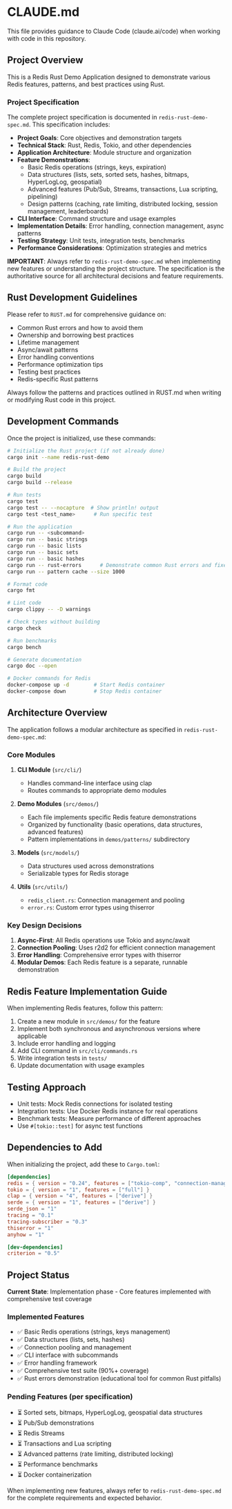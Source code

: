 # CLAUDE.md

This file provides guidance to Claude Code (claude.ai/code) when working with code in this repository.

## Project Overview

This is a Redis Rust Demo Application designed to demonstrate various Redis features, patterns, and best practices using Rust.

### Project Specification

The complete project specification is documented in `redis-rust-demo-spec.md`. This specification includes:

- **Project Goals**: Core objectives and demonstration targets
- **Technical Stack**: Rust, Redis, Tokio, and other dependencies
- **Application Architecture**: Module structure and organization
- **Feature Demonstrations**: 
  - Basic Redis operations (strings, keys, expiration)
  - Data structures (lists, sets, sorted sets, hashes, bitmaps, HyperLogLog, geospatial)
  - Advanced features (Pub/Sub, Streams, transactions, Lua scripting, pipelining)
  - Design patterns (caching, rate limiting, distributed locking, session management, leaderboards)
- **CLI Interface**: Command structure and usage examples
- **Implementation Details**: Error handling, connection management, async patterns
- **Testing Strategy**: Unit tests, integration tests, benchmarks
- **Performance Considerations**: Optimization strategies and metrics

**IMPORTANT**: Always refer to `redis-rust-demo-spec.md` when implementing new features or understanding the project structure. The specification is the authoritative source for all architectural decisions and feature requirements.

## Rust Development Guidelines

Please refer to `RUST.md` for comprehensive guidance on:
- Common Rust errors and how to avoid them
- Ownership and borrowing best practices
- Lifetime management
- Async/await patterns
- Error handling conventions
- Performance optimization tips
- Testing best practices
- Redis-specific Rust patterns

Always follow the patterns and practices outlined in RUST.md when writing or modifying Rust code in this project.

## Development Commands

Once the project is initialized, use these commands:

```bash
# Initialize the Rust project (if not already done)
cargo init --name redis-rust-demo

# Build the project
cargo build
cargo build --release

# Run tests
cargo test
cargo test -- --nocapture  # Show println! output
cargo test <test_name>      # Run specific test

# Run the application
cargo run -- <subcommand>
cargo run -- basic strings
cargo run -- basic lists
cargo run -- basic sets
cargo run -- basic hashes
cargo run -- rust-errors      # Demonstrate common Rust errors and fixes
cargo run -- pattern cache --size 1000

# Format code
cargo fmt

# Lint code
cargo clippy -- -D warnings

# Check types without building
cargo check

# Run benchmarks
cargo bench

# Generate documentation
cargo doc --open

# Docker commands for Redis
docker-compose up -d        # Start Redis container
docker-compose down         # Stop Redis container
```

## Architecture Overview

The application follows a modular architecture as specified in `redis-rust-demo-spec.md`:

### Core Modules

1. **CLI Module** (`src/cli/`)
   - Handles command-line interface using clap
   - Routes commands to appropriate demo modules

2. **Demo Modules** (`src/demos/`)
   - Each file implements specific Redis feature demonstrations
   - Organized by functionality (basic operations, data structures, advanced features)
   - Pattern implementations in `demos/patterns/` subdirectory

3. **Models** (`src/models/`)
   - Data structures used across demonstrations
   - Serializable types for Redis storage

4. **Utils** (`src/utils/`)
   - `redis_client.rs`: Connection management and pooling
   - `error.rs`: Custom error types using thiserror

### Key Design Decisions

1. **Async-First**: All Redis operations use Tokio and async/await
2. **Connection Pooling**: Uses r2d2 for efficient connection management
3. **Error Handling**: Comprehensive error types with thiserror
4. **Modular Demos**: Each Redis feature is a separate, runnable demonstration

## Redis Feature Implementation Guide

When implementing Redis features, follow this pattern:

1. Create a new module in `src/demos/` for the feature
2. Implement both synchronous and asynchronous versions where applicable
3. Include error handling and logging
4. Add CLI command in `src/cli/commands.rs`
5. Write integration tests in `tests/`
6. Update documentation with usage examples

## Testing Approach

- Unit tests: Mock Redis connections for isolated testing
- Integration tests: Use Docker Redis instance for real operations
- Benchmark tests: Measure performance of different approaches
- Use `#[tokio::test]` for async test functions

## Dependencies to Add

When initializing the project, add these to `Cargo.toml`:

```toml
[dependencies]
redis = { version = "0.24", features = ["tokio-comp", "connection-manager"] }
tokio = { version = "1", features = ["full"] }
clap = { version = "4", features = ["derive"] }
serde = { version = "1", features = ["derive"] }
serde_json = "1"
tracing = "0.1"
tracing-subscriber = "0.3"
thiserror = "1"
anyhow = "1"

[dev-dependencies]
criterion = "0.5"
```

## Project Status

**Current State**: Implementation phase - Core features implemented with comprehensive test coverage

### Implemented Features
- ✅ Basic Redis operations (strings, keys management)
- ✅ Data structures (lists, sets, hashes)
- ✅ Connection pooling and management
- ✅ CLI interface with subcommands
- ✅ Error handling framework
- ✅ Comprehensive test suite (90%+ coverage)
- ✅ Rust errors demonstration (educational tool for common Rust pitfalls)

### Pending Features (per specification)
- ⏳ Sorted sets, bitmaps, HyperLogLog, geospatial data structures
- ⏳ Pub/Sub demonstrations
- ⏳ Redis Streams
- ⏳ Transactions and Lua scripting
- ⏳ Advanced patterns (rate limiting, distributed locking)
- ⏳ Performance benchmarks
- ⏳ Docker containerization

When implementing new features, always refer to `redis-rust-demo-spec.md` for the complete requirements and expected behavior.